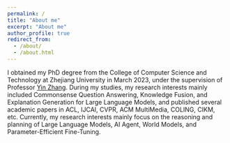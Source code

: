 ```yaml
---
permalink: /
title: "About me"
excerpt: "About me"
author_profile: true
redirect_from: 
  - /about/
  - /about.html
---
```

I obtained my PhD degree from the College of Computer Science and Technology at Zhejiang University in March 2023, under the supervision of Professor [Yin Zhang](https://person.zju.edu.cn/zhangyin). During my studies, my research interests mainly included Commonsense Question Answering, Knowledge Fusion, and Explanation Generation for Large Language Models, and published several academic papers in ACL, IJCAI, CVPR, ACM MultiMedia, COLING, CIKM, etc. Currently, my research interests mainly focus on the reasoning and planning of Large Language Models, AI Agent, World Models, and Parameter-Efficient Fine-Tuning.
